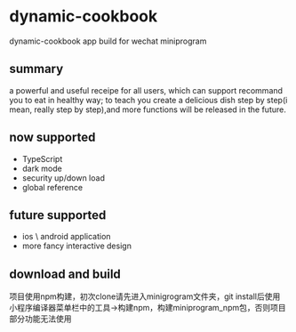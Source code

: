 # dynamic-cookbook
dynamic-cookbook app build for wechat miniprogram
## summary 
a powerful and useful receipe for all users, which can support recommand you to eat in healthy way; to teach you create a delicious dish step by step(i mean, really step by step),and more functions will be released in the future.
## now supported 
- TypeScript
- dark mode
- security up/down load
- global reference

## future supported
- ios \ android application
- more fancy interactive design

## download and build
项目使用npm构建，初次clone请先进入minigrogram文件夹，git install后使用 小程序编译器菜单栏中的工具->构建npm，构建miniprogram_npm包，否则项目部分功能无法使用